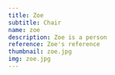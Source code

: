 ```yaml
---
title: Zoe
subtitle: Chair
name: zoe
description: Zoe is a person
reference: Zoe's reference
thumbnail: zoe.jpg
img: zoe.jpg
---
```

